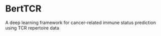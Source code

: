 # BertTCR
 A deep learning framework for cancer-related immune status prediction using TCR repertoire data
